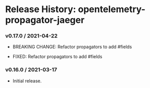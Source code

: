 # Release History: opentelemetry-propagator-jaeger

### v0.17.0 / 2021-04-22

* BREAKING CHANGE: Refactor propagators to add #fields 

* FIXED: Refactor propagators to add #fields 

### v0.16.0 / 2021-03-17

* Initial release.
